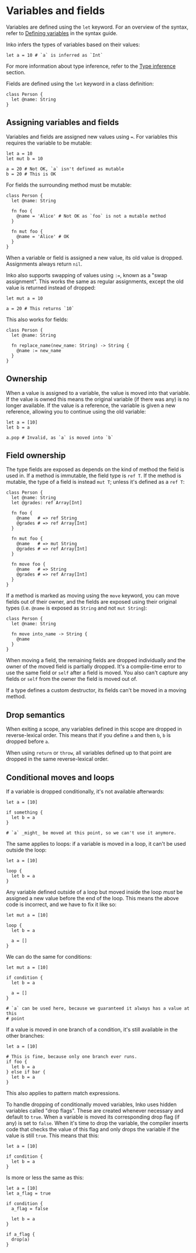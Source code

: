 # Variables and fields

Variables are defined using the `let` keyword. For an overview of the syntax,
refer to [Defining variables](syntax.md#defining-variables) in the syntax guide.

Inko infers the types of variables based on their values:

```inko
let a = 10 # `a` is inferred as `Int`
```

For more information about type inference, refer to the [Type
inference](types.md#type-inference) section.

Fields are defined using the `let` keyword in a class definition:

```inko
class Person {
  let @name: String
}
```

## Assigning variables and fields

Variables and fields are assigned new values using `=`. For variables this
requires the variable to be mutable:

```inko
let a = 10
let mut b = 10

a = 20 # Not OK, `a` isn't defined as mutable
b = 20 # This is OK
```

For fields the surrounding method must be mutable:

```inko
class Person {
  let @name: String

  fn foo {
    @name = 'Alice' # Not OK as `foo` is not a mutable method
  }

  fn mut foo {
    @name = 'Alice' # OK
  }
}
```

When a variable or field is assigned a new value, its old value is dropped.
Assignments always return `nil`.

Inko also supports swapping of values using `:=`, known as a "swap assignment".
This works the same as regular assignments, except the old value is returned
instead of dropped:

```inko
let mut a = 10

a = 20 # This returns `10`
```

This also works for fields:

```inko
class Person {
  let @name: String

  fn replace_name(new_name: String) -> String {
    @name := new_name
  }
}
```

## Ownership

When a value is assigned to a variable, the value is moved into that variable.
If the value is owned this means the original variable (if there was any) is no
longer available. If the value is a reference, the variable is given a new
reference, allowing you to continue using the old variable:

```inko
let a = [10]
let b = a

a.pop # Invalid, as `a` is moved into `b`
```

## Field ownership

The type fields are exposed as depends on the kind of method the field is used
in. If a method is immutable, the field type is `ref T`. If the method is
mutable, the type of a field is instead `mut T`; unless it's defined as a `ref
T`:

```inko
class Person {
  let @name: String
  let @grades: ref Array[Int]

  fn foo {
    @name   # => ref String
    @grades # => ref Array[Int]
  }

  fn mut foo {
    @name   # => mut String
    @grades # => ref Array[Int]
  }

  fn move foo {
    @name   # => String
    @grades # => ref Array[Int]
  }
}
```

If a method is marked as moving using the `move` keyword, you can move fields
out of their owner, and the fields are exposed using their original types (i.e.
`@name` is exposed as `String` and not `mut String`):

```inko
class Person {
  let @name: String

  fn move into_name -> String {
    @name
  }
}
```

When moving a field, the remaining fields are dropped individually and the owner
of the moved field is partially dropped. It's a compile-time error to use the
same field or `self` after a field is moved. You also can't capture any fields
or `self` from the owner the field is moved out of.

If a type defines a custom destructor, its fields can't be moved in a moving
method.

## Drop semantics

When exiting a scope, any variables defined in this scope are dropped in
reverse-lexical order. This means that if you define `a` and then `b`, `b` is
dropped before `a`.

When using `return` or `throw`, all variables defined up to that point are
dropped in the same reverse-lexical order.

## Conditional moves and loops

If a variable is dropped conditionally, it's not available afterwards:

```inko
let a = [10]

if something {
  let b = a
}

# `a` _might_ be moved at this point, so we can't use it anymore.
```

The same applies to loops: if a variable is moved in a loop, it can't be used
outside the loop:

```inko
let a = [10]

loop {
  let b = a
}
```

Any variable defined outside of a loop but moved inside the loop _must_ be
assigned a new value before the end of the loop. This means the above code is
incorrect, and we have to fix it like so:

```inko
let mut a = [10]

loop {
  let b = a

  a = []
}
```

We can do the same for conditions:

```inko
let mut a = [10]

if condition {
  let b = a

  a = []
}

# `a` can be used here, because we guaranteed it always has a value at this
# point
```

If a value is moved in one branch of a condition, it's still available in the
other branches:

```inko
let a = [10]

# This is fine, because only one branch ever runs.
if foo {
  let b = a
} else if bar {
  let b = a
}
```

This also applies to pattern match expressions.

To handle dropping of conditionally moved variables, Inko uses hidden variables
called "drop flags". These are created whenever necessary and default to `true`.
When a variable is moved its corresponding drop flag (if any) is set to `false`.
When it's time to drop the variable, the compiler inserts code that checks the
value of this flag and only drops the variable if the value is still `true`.
This means that this:

```inko
let a = [10]

if condition {
  let b = a
}
```

Is more or less the same as this:

```inko
let a = [10]
let a_flag = true

if condition {
  a_flag = false

  let b = a
}

if a_flag {
  drop(a)
}
```
